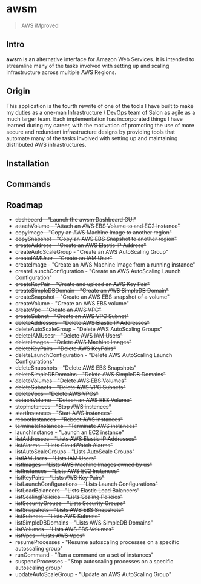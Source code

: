 # awsm
> AWS iMproved

## Intro
**awsm** is an alternative interface for Amazon Web Services. It is intended to streamline many of the tasks involved with setting up and scaling infrastructure across multiple AWS Regions.

## Origin
This application is the fourth rewrite of one of the tools I have built to make my duties as a one-man Infrastructure / DevOps team of Salon as agile as a much larger team. Each implementation has incorporated things I have learned during my career, with the motivation of promoting the use of more secure and redundant infrastructure designs by providing tools that automate many of the tasks involved with setting up and maintaining distributed AWS infrastructures.

## Installation

## Commands

## Roadmap
* ~~dashboard - "Launch the awsm Dashboard GUI"~~
* ~~attachVolume - "Attach an AWS EBS Volume to and EC2 Instance"~~
* ~~copyImage - "Copy an AWS Machine Image to another region"~~
* ~~copySnapshot - "Copy an AWS EBS Snapshot to another region"~~
* ~~createAddress - "Create an AWS Elastic IP Address"~~
* createAutoScaleGroup - "Create an AWS AutoScaling Group"
* ~~createIAMUser - "Create an IAM User"~~
* createImage - "Create an AWS Machine Image from a running instance"
* createLaunchConfiguration - "Create an AWS AutoScaling Launch Configuration"
* ~~createKeyPair - "Create and upload an AWS Key Pair"~~
* ~~createSimpleDBDomain - "Create an AWS SimpleDB Domain"~~
* ~~createSnapshot - "Create an AWS EBS snapshot of a volume"~~
* createVolume - "Create an AWS EBS volume"
* ~~createVpc - "Create an AWS VPC"~~
* ~~createSubnet - "Create an AWS VPC Subnet"~~
* ~~deleteAddresses - "Delete AWS Elastic IP Addresses"~~
* deleteAutoScaleGroup - "Delete AWS AutoScaling Groups"
* ~~deleteIAMUsesr - "Delete AWS IAM Users"~~
* ~~deleteImages - "Delete AWS Machine Images"~~
* ~~deleteKeyPairs - "Delete AWS KeyPairs"~~
* deleteLaunchConfiguration - "Delete AWS AutoScaling Launch Configurations"
* ~~deleteSnapshots - "Delete AWS EBS Snapshots"~~
* ~~deleteSimpleDBDomains - "Delete AWS SimpleDB Domains"~~
* ~~deleteVolumes - "Delete AWS EBS Volumes"~~
* ~~deleteSubnets - "Delete AWS VPC Subnets"~~
* ~~deleteVpcs - "Delete AWS VPCs"~~
* ~~detachVolume - "Detach an AWS EBS Volume"~~
* ~~stopInstances - "Stop AWS instances"~~
* ~~startInstances - "Start AWS instances"~~
* ~~rebootInstances - "Reboot AWS instances"~~
* ~~terminateInstances - "Terminate AWS instances"~~
* launchInstance - "Launch an EC2 instance"
* ~~listAddresses - "Lists AWS Elastic IP Addresses"~~
* ~~listAlarms - "Lists CloudWatch Alarms"~~
* ~~listAutoScaleGroups - "Lists AutoScale Groups"~~
* ~~listIAMUsers - "Lists IAM Users"~~
* ~~listImages - "Lists AWS Machine Images owned by us"~~
* ~~listInstances - "Lists AWS EC2 Instances"~~
* ~~listKeyPairs - "Lists AWS Key Pairs"~~
* ~~listLaunchConfigurations - "Lists Launch Configurations"~~
* ~~listLoadBalancers - "Lists Elastic Load Balancers"~~
* ~~listScalingPolicies - "Lists Scaling Policies"~~
* ~~listSecurityGroups - "Lists Security Groups"~~
* ~~listSnapshots - "Lists AWS EBS Snapshots"~~
* ~~listSubnets - "Lists AWS Subnets"~~
* ~~listSimpleDBDomains - "Lists AWS SimpleDB Domains"~~
* ~~listVolumes - "Lists AWS EBS Volumes"~~
* ~~listVpcs - "Lists AWS Vpcs"~~
* resumeProcesses - "Resume autoscaling processes on a specific autoscaling group"
* runCommand - "Run a command on a set of instances"
* suspendProcesses - "Stop autoscaling processes on a specific autoscaling group"
* updateAutoScaleGroup - "Update an AWS AutoScaling Group"
